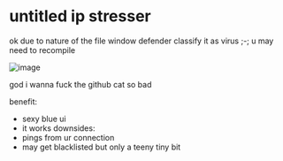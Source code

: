 # untitled ip stresser
ok due to nature of the file window defender classify it as virus ;-; u may need to recompile

![image](https://github.com/NOK-IA/untitled_ip_stresser/assets/148445670/d5a066d5-8363-4ab0-9902-0b00cb8958f4)

god i wanna fuck the github cat so bad

benefit:
 + sexy blue ui
 + it works
downsides:
 + pings from ur connection
 + may get blacklisted but only a teeny tiny bit
